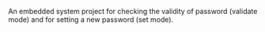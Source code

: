 An embedded system project for checking the validity of password (validate mode) and for setting a new password (set mode).
